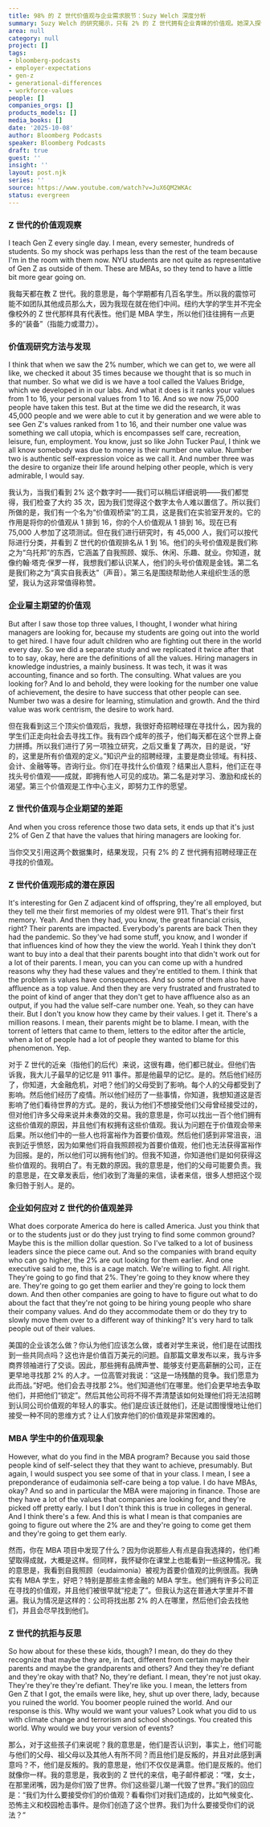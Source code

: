 ```yaml
---
title: 98% 的 Z 世代价值观与企业需求脱节：Suzy Welch 深度分析
summary: Suzy Welch 的研究揭示，只有 2% 的 Z 世代拥有企业青睐的价值观。她深入探讨了 Z 世代的价值观形成原因，以及企业在招聘和管理上的应对策略。
area: null
category: null
project: []
tags:
- bloomberg-podcasts
- employer-expectations
- gen-z
- generational-differences
- workforce-values
people: []
companies_orgs: []
products_models: []
media_books: []
date: '2025-10-08'
author: Bloomberg Podcasts
speaker: Bloomberg Podcasts
draft: true
guest: ''
insight: ''
layout: post.njk
series: ''
source: https://www.youtube.com/watch?v=JuX6QM2WKAc
status: evergreen
---
```

### Z 世代的价值观观察

I teach Gen Z every single day. I mean, every semester, hundreds of students. So my shock was perhaps less than the rest of the team because I'm in the room with them now. NYU students are not quite as representative of Gen Z as outside of them. These are MBAs, so they tend to have a little bit more gear going on.

我每天都在教 Z 世代。我的意思是，每个学期都有几百名学生。所以我的震惊可能不如团队其他成员那么大，因为我现在就在他们中间。纽约大学的学生并不完全像校外的 Z 世代那样具有代表性。他们是 MBA 学生，所以他们往往拥有一点更多的“装备”（指能力或潜力）。

### 价值观研究方法与发现

I think that when we saw the 2% number, which we can get to, we were all like, we checked it about 35 times because we thought that is so much in that number. So what we did is we have a tool called the Values Bridge, which we developed in in our labs. And what it does is it ranks your values from 1 to 16, your personal values from 1 to 16. And so we now 75,000 people have taken this test. But at the time we did the research, it was 45,000 people and we were able to cut it by generation and we were able to see Gen Z's values ranked from 1 to 16, and their number one value was something we call utopia, which is encompasses self care, recreation, leisure, fun, employment. You know, just so like John Tucker Paul, I think we all know somebody was due to money is their number one value. Number two is authentic self-expression voice as we call it. And number three was the desire to organize their life around helping other people, which is very admirable, I would say.

我认为，当我们看到 2% 这个数字时——我们可以稍后详细说明——我们都觉得，我们检查了大约 35 次，因为我们觉得这个数字太令人难以置信了。所以我们所做的是，我们有一个名为“价值观桥梁”的工具，这是我们在实验室开发的。它的作用是将你的价值观从 1 排到 16，你的个人价值观从 1 排到 16。现在已有 75,000 人参加了这项测试。但在我们进行研究时，有 45,000 人，我们可以按代际进行分类，并看到 Z 世代的价值观排名从 1 到 16。他们的头号价值观是我们称之为“乌托邦”的东西，它涵盖了自我照顾、娱乐、休闲、乐趣、就业。你知道，就像约翰·塔克·保罗一样，我想我们都认识某人，他们的头号价值观是金钱。第二名是我们称之为“真实自我表达”（声音）。第三名是围绕帮助他人来组织生活的愿望，我认为这非常值得称赞。

### 企业雇主期望的价值观

But after I saw those top three values, I thought, I wonder what hiring managers are looking for, because my students are going out into the world to get hired. I have four adult children who are fighting out there in the world every day. So we did a separate study and we replicated it twice after that to to say, okay, here are the definitions of all the values. Hiring managers in knowledge industries, a mainly business. It was tech, it was it was accounting, finance and so forth. The consulting. What values are you looking for? And lo and behold, they were looking for the number one value of achievement, the desire to have success that other people can see. Number two was a desire for learning, stimulation and growth. And the third value was work centrism, the desire to work hard.

但在我看到这三个顶尖价值观后，我想，我很好奇招聘经理在寻找什么，因为我的学生们正走向社会去寻找工作。我有四个成年的孩子，他们每天都在这个世界上奋力拼搏。所以我们进行了另一项独立研究，之后又重复了两次，目的是说，“好的，这里是所有价值观的定义。”知识产业的招聘经理，主要是商业领域。有科技、会计、金融等等。咨询行业。你们在寻找什么价值观？结果出人意料，他们正在寻找头号价值观——成就，即拥有他人可见的成功。第二名是对学习、激励和成长的渴望。第三个价值观是工作中心主义，即努力工作的愿望。

### Z 世代价值观与企业期望的差距

And when you cross reference those two data sets, it ends up that it's just 2% of Gen Z that have the values that hiring managers are looking for.

当你交叉引用这两个数据集时，结果发现，只有 2% 的 Z 世代拥有招聘经理正在寻找的价值观。

### Z 世代价值观形成的潜在原因

It's interesting for Gen Z adjacent kind of offspring, they're all employed, but they tell me their first memories of my oldest were 911. That's their first memory. Yeah. And then they had, you know, the great financial crisis, right? Their parents are impacted. Everybody's parents are back Then they had the pandemic. So they've had some stuff, you know, and I wonder if that influences kind of how they the view the world. Yeah I think they don't want to buy into a deal that their parents bought into that didn't work out for a lot of their parents. I mean, you can you can come up with a hundred reasons why they had these values and they're entitled to them. I think that the problem is values have consequences. And so some of them also have affluence as a top value. And then they are very frustrated and frustrated to the point of kind of anger that they don't get to have affluence also as an output, if you had the value self-care number one. Yeah, so they can have their. But I don't you know how they came by their values. I get it. There's a million reasons. I mean, their parents might be to blame. I mean, with the torrent of letters that came to them, letters to the editor after the article, when a lot of people had a lot of people they wanted to blame for this phenomenon. Yep.

对于 Z 世代的近亲（指他们的后代）来说，这很有趣，他们都已就业。但他们告诉我，我大儿子最早的记忆是 911 事件。那是他最早的记忆。是的。然后他们经历了，你知道，大金融危机，对吧？他们的父母受到了影响。每个人的父母都受到了影响。然后他们经历了疫情。所以他们经历了一些事情，你知道，我想知道这是否影响了他们看待世界的方式。是的，我认为他们不想接受他们父母曾经接受过的，但对他们许多父母来说并未奏效的交易。我的意思是，你可以找出一百个他们拥有这些价值观的原因，并且他们有权拥有这些价值观。我认为问题在于价值观会带来后果。所以他们中的一些人也将富裕作为首要价值观。然后他们感到非常沮丧，沮丧到近乎愤怒，因为如果他们将自我照顾视为首要价值观，他们也无法获得富裕作为回报。是的，所以他们可以拥有他们的。但我不知道，你知道他们是如何获得这些价值观的。我明白了。有无数的原因。我的意思是，他们的父母可能要负责。我的意思是，在文章发表后，他们收到了海量的来信，读者来信，很多人想把这个现象归咎于别人。是的。

### 企业如何应对 Z 世代的价值观差异

What does corporate America do here is called America. Just you think that or to the students just or do they just trying to find some common ground? Maybe this is the million dollar question. So I've talked to a lot of business leaders since the piece came out. And so the companies with brand equity who can go higher, the 2% are out looking for them earlier. And one executive said to me, this is a cage match. We're willing to fight. All right. They're going to go find that 2%. They're going to they know where they are. They're going to go get them earlier and they're going to lock them down. And then other companies are going to have to figure out what to do about the fact that they're not going to be hiring young people who share their company values. And do they accommodate them or do they try to slowly move them over to a different way of thinking? It's very hard to talk people out of their values.

美国的企业该怎么做？你认为他们应该怎么做，或者对学生来说，他们是在试图找到一些共同点吗？这也许是价值百万美元的问题。自那篇文章发布以来，我与许多商界领袖进行了交谈。因此，那些拥有品牌声誉、能够支付更高薪酬的公司，正在更早地寻找那 2% 的人才。一位高管对我说：“这是一场残酷的竞争。我们愿意为此而战。”好吧。他们会去寻找那 2%。他们知道他们在哪里。他们会更早地去争取他们，并把他们“锁定”。然后其他公司将不得不弄清楚该如何处理他们将无法招聘到认同公司价值观的年轻人的事实。他们是应该迁就他们，还是试图慢慢地让他们接受一种不同的思维方式？让人们放弃他们的价值观是非常困难的。

### MBA 学生中的价值观现象

However, what do you find in the MBA program? Because you said those people kind of self-select they that they want to achieve, presumably. But again, I would suspect you see some of that in your class. I mean, I see a preponderance of eudaimonia self-care being a top value. I do have MBAs, okay? And so and in particular the MBA were majoring in finance. Those are they have a lot of the values that companies are looking for, and they're picked off pretty early. I but I don't think this is true in colleges in general. And I think there's a few. And this is what I mean is that companies are going to figure out where the 2% are and they're going to come get them and they're going to get them early.

然而，你在 MBA 项目中发现了什么？因为你说那些人有点是自我选择的，他们希望取得成就，大概是这样。但同样，我怀疑你在课堂上也能看到一些这种情况。我的意思是，我看到自我照顾（eudaimonia）被视为首要价值观的比例很高。我确实有 MBA 学生，好吧？特别是那些主修金融的 MBA 学生。他们拥有许多公司正在寻找的价值观，并且他们被很早就“挖走了”。但我认为这在普通大学里并不普遍。我认为情况是这样的：公司将找出那 2% 的人在哪里，然后他们会去找他们，并且会尽早找到他们。

### Z 世代的抗拒与反思

So how about for these these kids, though? I mean, do they do they recognize that maybe they are, in fact, different from certain maybe their parents and maybe the grandparents and others? And they they're defiant and they're okay with that? No, they're defiant. I mean, they're not just okay. They're they're they're defiant. They're like you. I mean, the letters from Gen Z that I got, the emails were like, hey, shut up over there, lady, because you ruined the world. You boomer people ruined the world. And our response is this. Why would we want your values? Look what you did to us with climate change and terrorism and school shootings. You created this world. Why would we buy your version of events?

那么，对于这些孩子们来说呢？我的意思是，他们是否认识到，事实上，他们可能与他们的父母、祖父母以及其他人有所不同？而且他们是反叛的，并且对此感到满意吗？不，他们是反叛的。我的意思是，他们不仅仅是满意。他们是反叛的。他们就像你一样。我的意思是，我收到的 Z 世代的来信，电子邮件都说：“嘿，女士，在那里闭嘴，因为是你们毁了世界。你们这些婴儿潮一代毁了世界。”我们的回应是：“我们为什么要接受你们的价值观？看看你们对我们造成的，比如气候变化、恐怖主义和校园枪击事件。是你们创造了这个世界。我们为什么要接受你们的说法？”